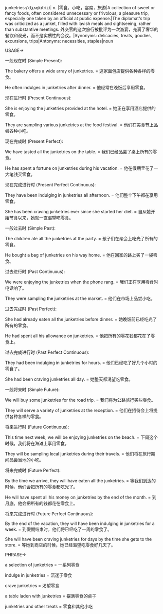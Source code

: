 junketries:/ˈdʒʌŋkɪtriz/| n. |零食，小吃，宴席，旅游|A collection of sweet or fancy foods, often considered unnecessary or frivolous; a pleasure trip, especially one taken by an official at public expense.|The diplomat's trip was criticized as a junket, filled with lavish meals and sightseeing, rather than substantive meetings.  外交官的这次旅行被批评为一次游宴，充满了奢华的餐饮和观光，而不是实质性的会议。|Synonyms: delicacies, treats, goodies, excursions, trips|Antonyms: necessities, staples|noun

USAGE->

一般现在时 (Simple Present):

The bakery offers a wide array of junketries. = 这家面包店提供各种各样的零食。

He often indulges in junketries after dinner. = 他经常在晚饭后享用零食。


现在进行时 (Present Continuous):

She is enjoying the junketries provided at the hotel. = 她正在享用酒店提供的零食。

They are sampling various junketries at the food festival. = 他们在美食节上品尝各种小吃。


现在完成时 (Present Perfect):

We have tasted all the junketries on the table. = 我们已经品尝了桌上所有的零食。

He has spent a fortune on junketries during his vacation. = 他在假期里花了一大笔钱买零食。


现在完成进行时 (Present Perfect Continuous):

They have been indulging in junketries all afternoon. = 他们整个下午都在享用零食。

She has been craving junketries ever since she started her diet. = 自从她开始节食以来，她就一直渴望吃零食。


一般过去时 (Simple Past):

The children ate all the junketries at the party. = 孩子们在聚会上吃光了所有的零食。

He bought a bag of junketries on his way home. = 他在回家的路上买了一袋零食。


过去进行时 (Past Continuous):

We were enjoying the junketries when the phone rang. = 我们正在享用零食时电话响了。

They were sampling the junketries at the market. = 他们在市场上品尝小吃。


过去完成时 (Past Perfect):

She had already eaten all the junketries before dinner. = 她晚饭前已经吃光了所有的零食。

He had spent all his allowance on junketries. = 他把所有的零花钱都花在了零食上。


过去完成进行时 (Past Perfect Continuous):

They had been indulging in junketries for hours. = 他们已经吃了好几个小时的零食了。

She had been craving junketries all day. = 她整天都渴望吃零食。


一般将来时 (Simple Future):

We will buy some junketries for the road trip. = 我们将为公路旅行买些零食。

They will serve a variety of junketries at the reception. = 他们在招待会上将提供各种各样的零食。


将来进行时 (Future Continuous):

This time next week, we will be enjoying junketries on the beach. = 下周这个时候，我们将在海滩上享用零食。

They will be sampling local junketries during their travels. = 他们将在旅行期间品尝当地的小吃。


将来完成时 (Future Perfect):

By the time we arrive, they will have eaten all the junketries. = 等我们到达的时候，他们会把所有的零食都吃光了。

He will have spent all his money on junketries by the end of the month. = 到月底，他会把所有的钱都花在零食上。


将来完成进行时 (Future Perfect Continuous):

By the end of the vacation, they will have been indulging in junketries for a week. = 到假期结束时，他们将已经吃了一周的零食了。

She will have been craving junketries for days by the time she gets to the store. = 等她到商店的时候，她已经渴望吃零食好几天了。


PHRASE->

a selection of junketries = 一系列零食

indulge in junketries = 沉迷于零食

crave junketries = 渴望零食

a table laden with junketries = 摆满零食的桌子

junketries and other treats = 零食和其他小吃
